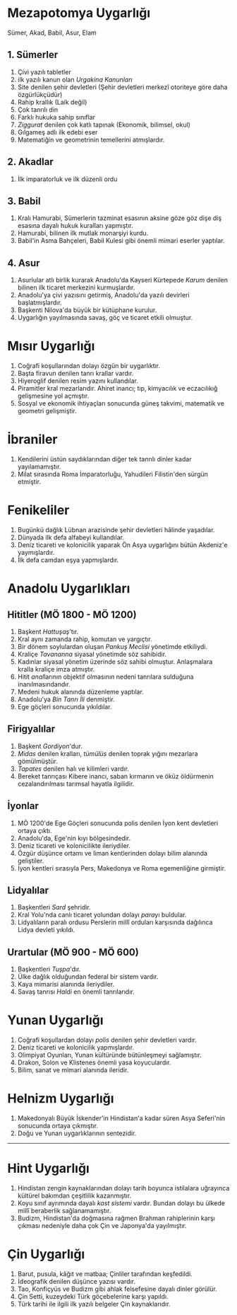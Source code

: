 # Mezapotomya Uygarlığı
Sümer, Akad, Babil, Asur, Elam

## 1. Sümerler
1. Çivi yazılı tabletler
2. ilk yazılı kanun olan *Urgakina Kanunları*
3. Site denilen şehir devletleri (Şehir devletleri merkezî otoriteye göre daha özgürlükçüdür)
4. Rahip krallık (Laik değil)
5. Çok tanrılı din
6. Farklı hukuka sahip sınıflar
7. *Ziggurat* denilen çok katlı tapınak (Ekonomik, bilimsel, okul)
8. Gılgameş adlı ilk edebi eser
9. Matematiğin ve geometrinin temellerini atmışlardır.

## 2. Akadlar
1. İlk imparatorluk ve ilk düzenli ordu

## 3. Babil
1. Kralı Hamurabi, Sümerlerin tazminat esasının aksine göze göz dişe diş esasına dayalı hukuk kuralları yapmıştır.
2. Hamurabi, bilinen ilk mutlak monarşiyi kurdu.
3. Babil'in Asma Bahçeleri, Babil Kulesi gibi önemli mimari eserler yaptılar.

## 4. Asur
1. Asurlular atlı birlik kurarak Anadolu'da Kayseri Kürtepede *Karum* denilen bilinen ilk ticaret merkezini kurmuşlardır.
2. Anadolu'ya çivi yazısını getirmiş, Anadolu'da yazılı devirleri başlatmışlardır.
3. Başkenti Nilova'da büyük bir kütüphane kurulur.
4. Uygarlığın yayılmasında savaş, göç ve ticaret etkili olmuştur.


# Mısır Uygarlığı 
1. Coğrafi koşullarından dolayı özgün bir uygarlıktır.
2. Başta firavun denilen tanrı krallar vardır.
3. Hiyeroglif denilen resim yazını kullandılar.
4. Piramitler kral mezarlarıdır. Ahiret inancı; tıp, kimyacılık ve eczacılıkığ gelişmesine yol açmıştır.
5. Sosyal ve ekonomik ihtiyaçları sonucunda güneş takvimi, matematik ve geometri gelişmiştir.

# İbraniler
1. Kendilerini üstün saydıklarından diğer tek tanrılı dinler kadar yayılamamıştır.
2. Milat sırasında Roma İmparatorluğu, Yahudileri Filistin'den sürgün etmiştir.

# Fenikeliler
1. Bugünkü dağlık Lübnan arazisinde şehir devletleri hâlinde yaşadılar.
2. Dünyada ilk defa alfabeyi kullandılar.
3. Deniz ticareti ve kolonicilik yaparak Ön Asya uygarlığını bütün Akdeniz'e yaymışlardır.
4. İlk defa camdan eşya yapmışlardır.


# Anadolu Uygarlıkları
## Hititler (MÖ 1800 - MÖ 1200)
1. Başkent *Hattuşaş*'tır.
2. Kral aynı zamanda rahip, komutan ve yargıçtır.
3. Bir dönem soylulardan oluşan *Pankuş Meclisi* yönetimde etkiliydi.
4. Kraliçe *Tavananna* siyasal yönetimde söz sahibidir.
5. Kadınlar siyasal yönetim üzerinde söz sahibi olmuştur. Anlaşmalara kralla kraliçe imza atmıştır.
6. Hitit *anal*larının objektif olmasının nedeni tanrılara sulduğuna inanılmasındandır.
7. Medeni hukuk alanında düzenleme yaptılar.
8. Anadolu'ya *Bin Tanrı İli* denmiştir.
9. Ege göçleri sonucunda yıkıldılar.

## Firigyalılar
1. Başkent *Gordiyon*'dur.
2. *Midas* denilen kralları, *tümülüs* denilen toprak yığını mezarlara gömülmüştür.
3. *Tapates* denilen halı ve kilimleri vardır.
4. Bereket tanrıçası Kibere inancı, saban kırmanın ve öküz öldürmenin cezalandırılması tarımsal hayatla ilgilidir.

## İyonlar
1. MÖ 1200'de Ege Göçleri sonucunda polis denilen İyon kent devletleri ortaya çıktı.
2. Anadolu'da, Ege'nin kıyı bölgesindedir.
3. Deniz ticareti ve kolonicilikte ileriydiler.
4. Özgür düşünce ortamı ve liman kentlerinden dolayı bilim alanında geliştiler.
5. İyon kentleri sırasıyla Pers, Makedonya ve Roma egemenliğine girmiştir.

## Lidyalılar
1. Başkentleri *Sard* şehridir.
2. Kral Yolu'nda canlı ticaret yolundan dolayı *para*yı buldular.
3. Lidyalıların paralı ordusu Perslerin millî orduları karşısında dağılınca Lidya devleti yıkıldı. 

## Urartular (MÖ 900 - MÖ 600)
1. Başkentleri *Tuşpa*'dır.
2. Ülke dağlık olduğundan federal bir sistem vardır.
3. Kaya mimarisi alanında ileriydiler.
4. Savaş tanrısı *Haldi* en önemli tanrılarıdır.


# Yunan Uygarlığı
1. Coğrafi koşullardan dolayı *polis* denilen şehir devletleri vardır.
2. Deniz ticareti ve kolonicilik yapmışlardır.
3. Olimpiyat Oyunları, Yunan kültüründe bütünleşmeyi sağlamıştır.
4. Drakon, Solon ve Klistenes önemli yasa koyuculardır.
5. Bilim, sanat ve mimari alanında ileridir.


# Helnizm Uygarlığı
1. Makedonyalı Büyük İskender'in Hindistan'a kadar süren Asya Seferi'nin sonucunda ortaya çıkmıştır.
2. Doğu ve Yunan uygarlıklarının sentezidir.

----------

# Hint Uygarlığı
1. Hindistan zengin kaynaklarından dolayı tarih boyunca istilalara uğrayınca kültürel bakımdan çeşitlilik kazanmıştır.
2. Koyu sınıf ayrımında dayalı *kast sistemi* vardır. Bundan dolayı bu ülkede millî beraberlik sağlanamamıştır.
3. Budizm, Hindistan'da doğmasına rağmen Brahman rahiplerinin karşı çıkması nedeniyle daha çok Çin ve Japonya'da yayılmıştır.

# Çin Uygarlığı
1. Barut, pusula, kâğıt ve matbaa; Çinliler tarafından keşfedildi.
2. İdeografik denilen düşünce yazısı vardır.
3. Tao, Konfiçyüs ve Budizm gibi ahlak felsefesine dayalı dinler görülür.
4. Çin Setti, kuzeydeki Türk göçebelerine karşı yapıldı.
5. Türk tarihi ile ilgili ilk yazılı belgeler Çin kaynaklarıdır.
